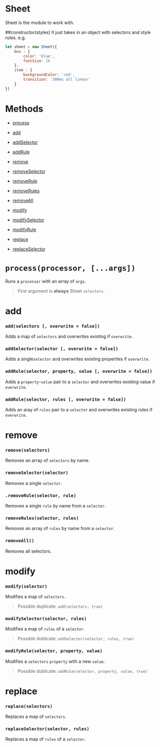 # Sheet
Sheet is the module to work with. 

##constructor(styles)
It just takes in an object with selectors and style rules. e.g.
```javascript
let sheet = new Sheet({
	box : {
		color: 'blue',
		fontSize: 16
	},
	item : {
		backgroundColor: 'red',
		transition: '300ms all linear'
	}
})
```

# Methods
* [process](#processprocessor-args)

* [add](#addselectors--overwrite--false)
* [addSelector](#addselectorselector--overwrite--false)
* [addRule](#addruleselector-property-value--overwrite--false)

* [remove](#removeselectors)
* [removeSelector](#removeselectorselector)
* [removeRule](#removeruleselector-rule)
* [removeRules](#removerulesselector-rules)
* [removeAll](#removeall)

* [modify](#modifyselector)
* [modifySelector](#modifyselectorselector-rules)
* [modifyRule](#modifyselector-property-value)

* [replace](#replaceselectors)
* [replaceSelector](#replaceselector-rules)

# `process(processor, [...args])`
Runs a `processor` with an array of `args`. 
> First argument is **always** Sheet `selectors`.

# add
### `add(selectors [, overwrite = false])`
Adds a map of `selectors` and overwrites existing if `overwrite`.

### `addSelector(selector [, overwrite = false])`
Adds a single`selector` and overwrites existing properties if `overwrite`.

### `addRule(selector, property, value [, overwrite = false])`
Adds a `property`-`value` pair to a `selector` and overwrites existing value if `overwrite`.

### `addRule(selector, rules [, overwrite = false])`
Adds an aray of `rules` pair to a `selector` and overwrites existing rules if `overwrite`.

# remove
### `remove(selectors)`
Removes an array of `selectors` by name.

### `removeSelector(selector)`
Removes a single `selector`.

### `.removeRule(selector, rule)`
Removes a single `rule` by name from a `selector`.

### `removeRules(selector, rules)`
Removes an array of `rules` by name from a `selector`.

### `removeAll()`
Removes all selectors.

# modify
### `modify(selector)`
Modifies a map of `selectors`.

> Possible duplicate: `add(selectors, true)`

### `modifySelector(selector, rules)`
Modifies a map of `rules` of a `selector`.

> Possible dublicate: `addSelector(selector, rules, true)`

### `modifyRule(selector, property, value)`
Modifies a `selectors` `property` with a new `value`.

> Possible dublicate: `addRule(selector, property, value, true)`

# replace
### `replace(selectors)`
Replaces a map of `selectors`.

### `replaceSelector(selector, rules)`
Replaces a map of `rules` of a `selector`.


